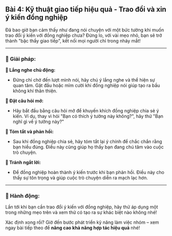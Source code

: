 ## Bài 4: Kỹ thuật giao tiếp hiệu quả - Trao đổi và xin ý kiến đồng nghiệp

Đã bao giờ bạn cảm thấy như đang nói chuyện với một bức tường khi muốn trao đổi ý kiến với đồng nghiệp chưa? Đừng lo, với vài mẹo nhỏ, bạn sẽ trở thành "bậc thầy giao tiếp", kết nối mọi người chỉ trong nháy mắt!

---

### 📌 Giải pháp:

**🔹 Lắng nghe chủ động:**
- Đừng chỉ chờ đến lượt mình nói, hãy chú ý lắng nghe và thể hiện sự quan tâm. Gật đầu hoặc mỉm cười khi đồng nghiệp nói giúp tạo ra bầu không khí thân thiện.

**🔹 Đặt câu hỏi mở:**
- Hãy bắt đầu bằng câu hỏi mở để khuyến khích đồng nghiệp chia sẻ ý kiến. Ví dụ, thay vì hỏi "Bạn có thích ý tưởng này không?", hãy thử "Bạn nghĩ gì về ý tưởng này?"

**🔹 Tóm tắt và phản hồi:**
- Sau khi đồng nghiệp chia sẻ, hãy tóm tắt lại ý chính để chắc chắn rằng bạn hiểu đúng. Điều này cũng giúp họ thấy bạn đang chú tâm vào cuộc trò chuyện.

**🔹 Tránh ngắt lời:**
- Để đồng nghiệp hoàn thành ý kiến trước khi bạn phản hồi. Điều này cho thấy sự tôn trọng và giúp cuộc trò chuyện diễn ra mạch lạc hơn.

---

### 🚀 Hành động:

Lần tới khi bạn cần trao đổi ý kiến với đồng nghiệp, hãy thử áp dụng một trong những mẹo trên và xem thử có tạo ra sự khác biệt nào không nhé!

Xác định xong rồi? Giờ đến bước phát triển kỹ năng làm việc nhóm – xem ngay bài tiếp theo để **nâng cao khả năng hợp tác hiệu quả** nhé!